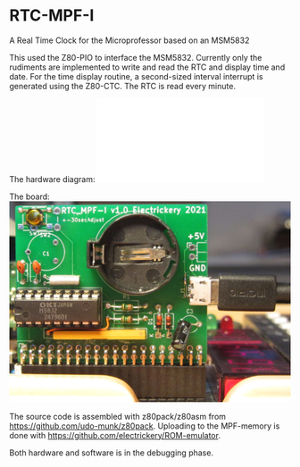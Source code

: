 # RTC-MPF-I
A Real Time Clock for the Microprofessor based on an MSM5832

This used the Z80-PIO to interface the MSM5832. Currently only the 
rudiments are implemented to write and read the RTC and display time
and date. For the time display routine, a second-sized interval 
interrupt is generated using the Z80-CTC. The RTC is read every 
minute.

The hardware diagram:
![Schema of the RTC board](./RTC_MPF.sch.pdf)

The board: 
![The PCB for RTC-MPF-I version 1.0.](RTC_MPF-I_v1.0.jpg)

The source code is assembled with z80pack/z80asm from 
https://github.com/udo-munk/z80pack. Uploading to the 
MPF-memory is done with https://github.com/electrickery/ROM-emulator.

Both hardware and software is in the debugging phase.
